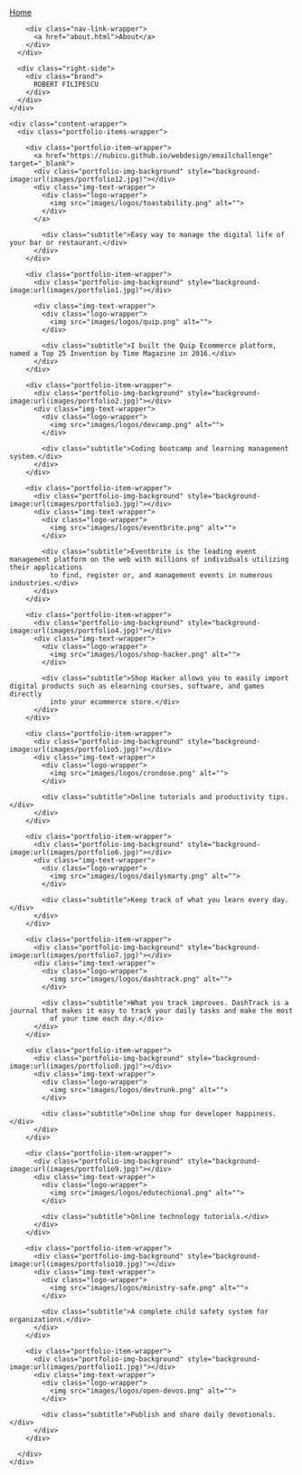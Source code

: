   <div class="container">
    <div class="nav-wrapper">
      <div class="left-side">
        <div class="nav-link-wrapper active-nav-link">
          <a href="index.html">Home</a>
        </div>

        <div class="nav-link-wrapper">
          <a href="about.html">About</a>
        </div>
      </div>

      <div class="right-side">
        <div class="brand">
          ROBERT FILIPESCU
        </div>
      </div>
    </div>

    <div class="content-wrapper">
      <div class="portfolio-items-wrapper">

        <div class="portfolio-item-wrapper">
          <a href="https://nubicu.github.io/webdesign/emailchallenge" target="_blank">
          <div class="portfolio-img-background" style="background-image:url(images/portfolio12.jpg)"></div>
          <div class="img-text-wrapper">
            <div class="logo-wrapper">
              <img src="images/logos/toastability.png" alt="">
            </div>
          </a>

            <div class="subtitle">Easy way to manage the digital life of your bar or restaurant.</div>
          </div>
        </div>

        <div class="portfolio-item-wrapper">
          <div class="portfolio-img-background" style="background-image:url(images/portfolio1.jpg)"></div>

          <div class="img-text-wrapper">
            <div class="logo-wrapper">
              <img src="images/logos/quip.png" alt="">
            </div>

            <div class="subtitle">I built the Quip Ecommerce platform, named a Top 25 Invention by Time Magazine in 2016.</div>
          </div>
        </div>

        <div class="portfolio-item-wrapper">
          <div class="portfolio-img-background" style="background-image:url(images/portfolio2.jpg)"></div>
          <div class="img-text-wrapper">
            <div class="logo-wrapper">
              <img src="images/logos/devcamp.png" alt="">
            </div>

            <div class="subtitle">Coding bootcamp and learning management system.</div>
          </div>
        </div>

        <div class="portfolio-item-wrapper">
          <div class="portfolio-img-background" style="background-image:url(images/portfolio3.jpg)"></div>
          <div class="img-text-wrapper">
            <div class="logo-wrapper">
              <img src="images/logos/eventbrite.png" alt="">
            </div>

            <div class="subtitle">Eventbrite is the leading event management platform on the web with millions of individuals utilizing their applications
              to find, register or, and management events in numerous industries.</div>
          </div>
        </div>

        <div class="portfolio-item-wrapper">
          <div class="portfolio-img-background" style="background-image:url(images/portfolio4.jpg)"></div>
          <div class="img-text-wrapper">
            <div class="logo-wrapper">
              <img src="images/logos/shop-hacker.png" alt="">
            </div>

            <div class="subtitle">Shop Hacker allows you to easily import digital products such as elearning courses, software, and games directly
              into your ecommerce store.</div>
          </div>
        </div>

        <div class="portfolio-item-wrapper">
          <div class="portfolio-img-background" style="background-image:url(images/portfolio5.jpg)"></div>
          <div class="img-text-wrapper">
            <div class="logo-wrapper">
              <img src="images/logos/crondose.png" alt="">
            </div>

            <div class="subtitle">Online tutorials and productivity tips.</div>
          </div>
        </div>

        <div class="portfolio-item-wrapper">
          <div class="portfolio-img-background" style="background-image:url(images/portfolio6.jpg)"></div>
          <div class="img-text-wrapper">
            <div class="logo-wrapper">
              <img src="images/logos/dailysmarty.png" alt="">
            </div>

            <div class="subtitle">Keep track of what you learn every day.</div>
          </div>
        </div>

        <div class="portfolio-item-wrapper">
          <div class="portfolio-img-background" style="background-image:url(images/portfolio7.jpg)"></div>
          <div class="img-text-wrapper">
            <div class="logo-wrapper">
              <img src="images/logos/dashtrack.png" alt="">
            </div>

            <div class="subtitle">What you track improves. DashTrack is a journal that makes it easy to track your daily tasks and make the most
              of your time each day.</div>
          </div>
        </div>

        <div class="portfolio-item-wrapper">
          <div class="portfolio-img-background" style="background-image:url(images/portfolio8.jpg)"></div>
          <div class="img-text-wrapper">
            <div class="logo-wrapper">
              <img src="images/logos/devtrunk.png" alt="">
            </div>

            <div class="subtitle">Online shop for developer happiness.</div>
          </div>
        </div>

        <div class="portfolio-item-wrapper">
          <div class="portfolio-img-background" style="background-image:url(images/portfolio9.jpg)"></div>
          <div class="img-text-wrapper">
            <div class="logo-wrapper">
              <img src="images/logos/edutechional.png" alt="">
            </div>

            <div class="subtitle">Online technology tutorials.</div>
          </div>
        </div>

        <div class="portfolio-item-wrapper">
          <div class="portfolio-img-background" style="background-image:url(images/portfolio10.jpg)"></div>
          <div class="img-text-wrapper">
            <div class="logo-wrapper">
              <img src="images/logos/ministry-safe.png" alt="">
            </div>

            <div class="subtitle">A complete child safety system for organizations.</div>
          </div>
        </div>

        <div class="portfolio-item-wrapper">
          <div class="portfolio-img-background" style="background-image:url(images/portfolio11.jpg)"></div>
          <div class="img-text-wrapper">
            <div class="logo-wrapper">
              <img src="images/logos/open-devos.png" alt="">
            </div>

            <div class="subtitle">Publish and share daily devotionals.</div>
          </div>
        </div>

      </div>
    </div>
  </div>

<script>
  const portfolioItems = document.querySelectorAll('.portfolio-item-wrapper');

  portfolioItems.forEach(portfolioItem => {
    portfolioItem.addEventListener('mouseover', () => {
      console.log(portfolioItem.childNodes[1].classList)
      portfolioItem.childNodes[1].classList.add('image-blur');
    });

    portfolioItem.addEventListener('mouseout', () => {
      console.log(portfolioItem.childNodes[1].classList)
      portfolioItem.childNodes[1].classList.remove('image-blur');
    });
  });

</script>
